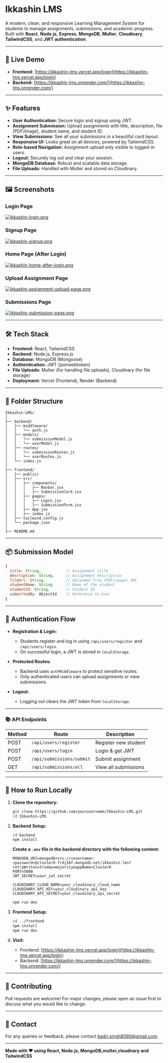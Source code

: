 # Ikkashin LMS

A modern, clean, and responsive Learning Management System for students to manage assignments, submissions, and academic progress.  
Built with **React**, **Node.js**, **Express**, **MongoDB**, **Multer**, **Cloudinary**, **TailwindCSS**, and **JWT authentication**.

---

## 🚀 Live Demo

- **Frontend:** [https://ikkashin-lms.vercel.app/login](https://ikkashin-lms.vercel.app/login)
- **Backend:** [https://ikkashin-lms.onrender.com/](https://ikkashin-lms.onrender.com/)

---

## ✨ Features

- **User Authentication:** Secure login and signup using JWT.
- **Assignment Submission:** Upload assignments with title, description, file (PDF/image), student name, and student ID.
- **View Submissions:** See all your submissions in a beautiful card layout.
- **Responsive UI:** Looks great on all devices, powered by TailwindCSS.
- **Role-based Navigation:** Assignment upload only visible to logged-in users.
- **Logout:** Securely log out and clear your session.
- **MongoDB Database:** Robust and scalable data storage.
- **File Uploads:** Handled with Multer and stored on Cloudinary.

---

## 🖼️ Screenshots

### Login Page
[![ikkashin-login.png](https://i.postimg.cc/9MMS31Bb/ikkashin-login.png)](https://postimg.cc/Ny3bm6S2)

### Signup Page
[![ikkashin-signup.png](https://i.postimg.cc/W4bj3GnF/ikkashin-signup.png)](https://postimg.cc/cvjPk8P0)

### Home Page (After Login)
[![ikkashin-home-after-login.png](https://i.postimg.cc/VsbwdLjR/ikkashin-home-after-login.png)](https://postimg.cc/kD9zHCY6)

### Upload Assignment Page
[![ikkashin-assignment-upload-page.png](https://i.postimg.cc/J4VLJVxW/ikkashin-assignment-upload-page.png)](https://postimg.cc/mhwJfnKd)

### Submissions Page
[![ikkashin-submission-page.png](https://i.postimg.cc/cJHyZsxf/ikkashin-submission-page.png)](https://postimg.cc/w1SbQYsB)

---

## 🛠️ Tech Stack

- **Frontend:** React, TailwindCSS
- **Backend:** Node.js, Express.js
- **Database:** MongoDB (Mongoose)
- **Authentication:** JWT (jsonwebtoken)
- **File Uploads:** Multer (for handling file uploads), Cloudinary (for file storage)
- **Deployment:** Vercel (Frontend), Render (Backend)

---

## 📁 Folder Structure

```
Ikkashin-LMS/
│
├── backend/
│   ├── middleware/
│   │   └── auth.js
│   ├── models/
│   │   └── submissionModel.js
│   │   └── userModel.js
│   ├── routes/
│   │   └── submissionRoutes.js
│   │   └── userRoutes.js
│   └── index.js
│
├── frontend/
│   ├── public/
│   ├── src/
│   │   ├── components/
│   │   │   ├── Navbar.jsx
│   │   │   ├── SubmissionCard.jsx
│   │   ├── pages/
│   │   │   ├── Login.jsx
│   │   │   ├── SubmissionForm.jsx
│   │   ├── App.jsx
│   │   ├── index.js
│   ├── tailwind.config.js
│   └── package.json
│
├── README.md
```

---

## 📦 Submission Model

```js
{
  title: String,           // Assignment title
  description: String,     // Assignment description
  fileUrl: String,         // Uploaded file (PDF/image) URL
  studentName: String,     // Name of the student
  studentId: String,       // Student ID
  submittedBy: ObjectId    // Reference to User
}
```

---

## 🔐 Authentication Flow

- **Registration & Login:**  
  - Students register and log in using `/api/users/register` and `/api/users/login`.
  - On successful login, a JWT is stored in `localStorage`.

- **Protected Routes:**  
  - Backend uses `authMiddleware` to protect sensitive routes.
  - Only authenticated users can upload assignments or view submissions.

- **Logout:**  
  - Logging out clears the JWT token from `localStorage`.

---

### 📚 API Endpoints

| Method | Route                        | Description                |
|--------|----------------------------- |----------------------------|
| POST   | `/api/users/register`        | Register new student       |
| POST   | `/api/users/login`           | Login & get JWT            |
| POST   | `/api/submissions/submit`    | Submit assignment          |
| GET    | `/api/submissions/all`       | View all submissions       |

---

## 📝 How to Run Locally

1. **Clone the repository:**
   ```bash
   git clone https://github.com/yourusername/Ikkashin-LMS.git
   cd Ikkashin-LMS
   ```

2. **Backend Setup:**
   ```bash
   cd backend
   npm install
   ```

   **Create a `.env` file in the backend directory with the following content:**
    ```
    MONGODB_URI=mongodb+srv://<username>:<password>@cluster0.frdj16f.mongodb.net/ikkashin-lms?retryWrites=true&w=majority&appName=Cluster0
    PORT=5000
    JWT_SECRET=your_jwt_secret

    CLOUDINARY_CLOUD_NAME=your_cloudinary_cloud_name
    CLOUDINARY_API_KEY=your_cloudinary_api_key
    CLOUDINARY_API_SECRET=your_cloudinary_api_secret
   ```

   ```bash
   npm run dev 
   ```

3. **Frontend Setup:**
   ```bash
   cd ../frontend
   npm install
   npm run dev
   ```

4. **Visit:**  
   - Frontend: [https://ikkashin-lms.vercel.app/login](https://ikkashin-lms.vercel.app/login)
   - Backend: [https://ikkashin-lms.onrender.com/](https://ikkashin-lms.onrender.com/)

---

## 🤝 Contributing

Pull requests are welcome! For major changes, please open an issue first to discuss what you would like to change.

---

## 📧 Contact

For any queries or feedback, please contact [badri.singh8090@gmail.com](mailto:badri.singh8090@gmail.com).

---

**Made with ❤️ using React, Node.js, MongoDB,multer,cloudnary and TailwindCSS**